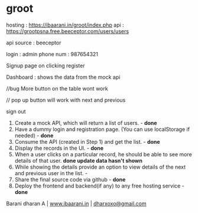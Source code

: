 # groot
hosting : https://ibaarani.in/groot/index.php
api : https://grootpsna.free.beeceptor.com/users/users

api source : beeceptor

login : admin 
phone num : 987654321
 
Signup page on clicking register 

Dashboard : shows the data from the mock api 


//bug More button  on the table wont work <just nedd to integrate the pop up which is down to  the table in more >

// pop up button will work with next and previous 

sign out 



1. Create a mock API, which will return a list of users. - **done**
2. Have a dummy login and registration page. (You can use localStorage if needed) - **done** 
3. Consume the API (created in Step 1) and get the list. - **done** 
4. Display the records in the UI. - **done** 
5. When a user clicks on a particular record, he should be able to see more details of that
user. **done update data hasn't shown**    
6. While showing the details provide an option to view details of the next and previous user
in the list. - 
7. Share the final source code via github - **done**
8. Deploy the frontend and backend(if any) to any free hosting service - **done** 

Barani dharan A | www.ibaarani.in | dharxoxo@gmail.com
